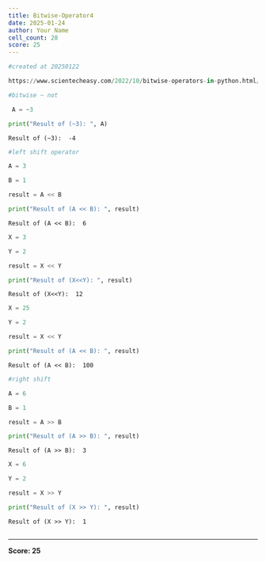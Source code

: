 ```yaml
---
title: Bitwise-Operator4
date: 2025-01-24
author: Your Name
cell_count: 28
score: 25
---
```


```python
#created at 20250122
```


```python
https://www.scientecheasy.com/2022/10/bitwise-operators-in-python.html/
```


```python
#bitwise ~ not
```


```python
 A = ~3
```


```python
print("Result of (~3): ", A)
```

    Result of (~3):  -4



```python
#left shift operator
```


```python
A = 3
```


```python
B = 1
```


```python
result = A << B
```


```python
print("Result of (A << B): ", result)
```

    Result of (A << B):  6



```python
X = 3

```


```python
Y = 2
```


```python
result = X << Y

```


```python
print("Result of (X<<Y): ", result)
```

    Result of (X<<Y):  12



```python
X = 25
```


```python
Y = 2
```


```python
result = X << Y
```


```python
print("Result of (A << B): ", result)
```

    Result of (A << B):  100



```python
#right shift
```


```python
A = 6
```


```python
B = 1
```


```python
result = A >> B
```


```python
print("Result of (A >> B): ", result)
```

    Result of (A >> B):  3



```python
X = 6
```


```python
Y = 2
```


```python
result = X >> Y
```


```python
print("Result of (X >> Y): ", result)
```

    Result of (X >> Y):  1



```python

```


---
**Score: 25**
